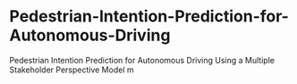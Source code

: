# Pedestrian-Intention-Prediction-for-Autonomous-Driving

Pedestrian Intention Prediction for Autonomous Driving Using a Multiple Stakeholder Perspective Model
m
